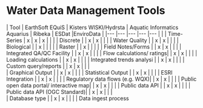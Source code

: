 Water Data Management Tools
=======================


| Tool                      | EarthSoft EQuiS       | Kisters WISKI/Hydrsta         | Aquatic Informatics Aquarius  |  Ribeka       |   ESDat |EnviroData             |
|---                        |---                    |---                            |---                            |---            |                |
| Time-Series               | x                     | x                             | x                             |               |                |
| Discrete                  |                       | x                             | x                             |               |                |
| Water Quality             |                       | x                             | x                             |               |                |
| Biological                |                       | x                             |                               |               |                |
| Raster                    |                       | x                             |                               |               |                |
| Field Notes/Forms         |                       | x                             | x                             |               |                |
| Integrated QA/QC Facility |                       | x                             | x                             |               |                |
| Flow calculations/ ratings|                       | x                             | x                             |               |                | 
| Loading calculations      |                       | x                             | x                             |               |                |
| Integrated trends analysi |                       | x                             | x                             |               |                | 
| Custom query/reports      |                       | x                             |  x                            |               |                |  
| Graphical Output          |                       | x                             |  x                            |               |                |
| Statistical Output        |                       | x                             | x                             |               |                |
| ESRI Integration          |                       | x                             | x                             |               |                |
| Regulatory data flows (e.g. WQX)|                 | x                             |  x                            |               |                |
| Public open data portal/ interactive map|         | x                             |   x                           |               |                |
| Public data API               |                   | x                             |     x                         |               |                |
| Public data API (OGC Standard)|                   | x                             |     x                         |               |                |      
| Database type                 |                   | x                             |      x                        |               |                |
| Data ingest process 
